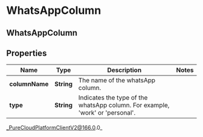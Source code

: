 # WhatsAppColumn

## WhatsAppColumn

## Properties

|Name | Type | Description | Notes|
|------------ | ------------- | ------------- | -------------|
| **columnName** | **String** | The name of the whatsApp column. | |
| **type** | **String** | Indicates the type of the whatsApp column. For example, &#39;work&#39; or &#39;personal&#39;. | |



_PureCloudPlatformClientV2@166.0.0_
